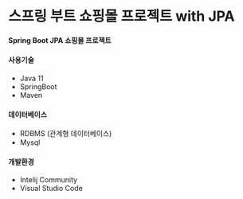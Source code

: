 # 스프링 부트 쇼핑몰 프로젝트 with JPA
#### Spring Boot JPA 쇼핑몰 프로젝트

#### 사용기술
+ Java 11
+ SpringBoot
+ Maven

#### 데이터베이스
+ RDBMS (관계형 데이터베이스) 
+ Mysql

#### 개발환경
+ Intelij Community
+ Visual Studio Code

